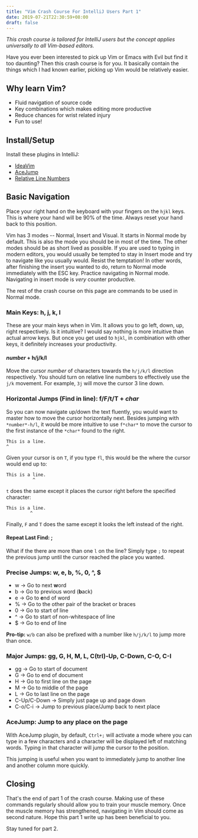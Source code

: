 ```yaml
---
title: "Vim Crash Course For IntelliJ Users Part 1"
date: 2019-07-21T22:30:59+08:00
draft: false
---
```

*This crash course is tailored for IntelliJ users but the concept applies universally to all Vim-based editors.*

Have you ever been interested to pick up Vim or Emacs with Evil but find it too daunting? Then this crash course is for you. It basically contain the things which I had known earlier, picking up Vim would be relatively easier.

## Why learn Vim?

- Fluid navigation of source code
- Key combinations which makes editing more productive
- Reduce chances for wrist related injury
- Fun to use!

## Install/Setup

Install these plugins in IntelliJ:

- [IdeaVim](https://plugins.jetbrains.com/plugin/164-ideavim)
- [AceJump](https://plugins.jetbrains.com/plugin/7086-acejump)
- [Relative Line Numbers](https://plugins.jetbrains.com/plugin/7414-relative-line-numbers)

## Basic Navigation

Place your right hand on the keyboard with your fingers on the `hjkl` keys. This is where your hand will be 90% of the time. Always reset your hand back to this position.

Vim has 3 modes -- Normal, Insert and Visual. It starts in Normal mode by default. This is also the mode you should be in most of the time. The other modes should be as short lived as possible. If you are used to typing in modern editors, you would usually be tempted to stay in Insert mode and try to navigate like you usually would. Resist the temptation! In other words, after finishing the insert you wanted to do, return to Normal mode immediately with the ESC key. Practice navigating in Normal mode. Navigating in insert mode is *very* counter productive.

The rest of the crash course on this page are commands to be used in Normal mode.

### Main Keys: h, j, k, l

These are your main keys when in Vim. It allows you to go left, down, up, right respectively. Is it intuitive? I would say nothing is more intuitive than actual arrow keys. But once you get used to `hjkl`, in combination with other keys, it definitely increases your productivity.

#### *number* + h/j/k/l

Move the cursor *number* of characters towards the `h/j/k/l` direction respectively. You should turn on relative line numbers to effectively use the `j/k` movement. For example, `3j` will move the cursor 3 line down.

### Horizontal Jumps (Find in line): f/F/t/T + *char*

So you can now navigate up/down the text fluently, you would want to master how to move the cursor horizontally next. Besides jumping with `*number*-h/l`, it would be more intuitive to use `f*char*` to move the cursor to the first instance of the `*char*` found to the right.

```
This is a line.
^
```

Given your cursor is on `T`, if you type `fl`, this would be the where the cursor would end up to:
```
This is a line.
          ^
```

`t` does the same except it places the cursor right before the specified character:

```
This is a line.
         ^
```

Finally, `F` and `T` does the same except it looks the left instead of the right.

#### Repeat Last Find: ;

What if the there are more than one `l` on the line? Simply type `;` to repeat the previous jump until the cursor reached the place you wanted.

### Precise Jumps: w, e, b, %, 0, ^, $

- w -> Go to next **w**ord
- b -> Go to previous word (**b**ack)
- e -> Go to **e**nd of word
- % -> Go to the other pair of the bracket or braces
- 0 -> Go to start of line
- ^ -> Go to start of non-whitespace of line
- $ -> Go to end of line

**Pro-tip:** `w/b` can also be prefixed with a number like `h/j/k/l` to jump more than once.

### Major Jumps: gg, G, H, M, L, C(trl)-Up, C-Down, C-O, C-I

- gg -> Go to start of document
- G -> Go to end of document
- H -> Go to first line on the page
- M -> Go to middle of the page
- L -> Go to last line on the page
- C-Up/C-Down -> Simply just page up and page down
- C-o/C-i -> Jump to previous place/Jump back to next place

### AceJump: Jump to any place on the page

With AceJump plugin, by default, `Ctrl+;` will activate a mode where you can type in a few characters and a character will be displayed left of matching words. Typing in that character will jump the cursor to the position.

This jumping is useful when you want to immediately jump to another line and another column more quickly.

## Closing

That's the end of part 1 of the crash course. Making use of these commands regularly should allow you to train your muscle memory. Once the muscle memory has strengthened, navigating in Vim should come as second nature. Hope this part 1 write up has been beneficial to you.

Stay tuned for part 2.
